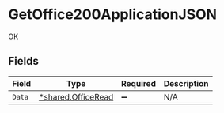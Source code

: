 # GetOffice200ApplicationJSON

OK


## Fields

| Field                                                   | Type                                                    | Required                                                | Description                                             |
| ------------------------------------------------------- | ------------------------------------------------------- | ------------------------------------------------------- | ------------------------------------------------------- |
| `Data`                                                  | [*shared.OfficeRead](../../models/shared/officeread.md) | :heavy_minus_sign:                                      | N/A                                                     |